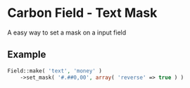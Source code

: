 # Carbon Field - Text Mask
A easy way to set a mask on a input field

## Example
```php
Field::make( 'text', 'money' )
	->set_mask( '#.##0,00', array( 'reverse' => true ) )
```